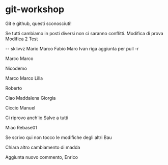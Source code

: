# git-workshop
 
Git e github, questi sconosciuti!

Se tutti cambiamo in posti diversi non ci saranno conflitti.
Modifica di prova
Modifica 2
Test

-- sklivvz
Mario
Marco
Fabio
Maro
Ivan
riga aggiunta per pull -r

Marco Marco

Nicodemo

Marco Marco
Lilla


Roberto

Ciao
Maddalena
Giorgia

Ciccio
Manuel

Ci riprovo anch'io
Salve a tutti

Miao
Rebase01


Se scrivo qui non tocco le modifiche degli altri
Bau

Chiara
altro cambiamento di madda


Aggiunta nuovo commento, Enrico
